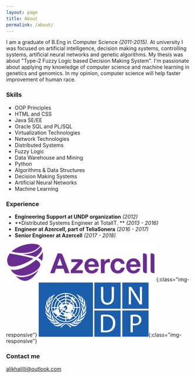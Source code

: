 ```yaml
---
layout: page
title: About
permalink: /about/
---
```


I am a graduate of B.Eng in Computer Science _(2011-2015)_. At university I was focused on artificial intelligence, decision making systems, controlling systems, artificial neural networks and genetic algorithms. My thesis was about "Type-2 Fuzzy Logic based Decision Making System".
I'm passionate about applying my knowledge of computer science and machine learning in genetics and genomics.
In my opinion, computer science will help faster improvement of human race.



### Skills

- OOP Principles
- HTML and CSS
- Java SE/EE
- Oracle SQL and PL/SQL
- Virtualization Technologies
- Network Technologies
- Distributed Systems
- Fuzzy Logic
- Data Warehouse and Mining
- Python
- Algorithms & Data Structures
- Decision Making Systems
- Artificial Neural Networks
- Machine Learning



### Experience

* **Engineering Support at UNDP organization** _(2012)_
* **Distributed Systems Engineer at TotalIT. ** _(2013 - 2016)_
* **Engineer at Azercell, part of TeliaSonera** _(2016 - 2017)_
* **Senior Engineer at Azercell** *(2017 - 2018)*

![Azercell](/assets/azercell.png){:class="img-responsive"}
![UNDP](/assets/undp.png){:class="img-responsive"}

### Contact me

[alikhalilli@outlook.com](mailto:alikhalilli@outlook.com)